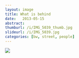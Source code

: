 ```yaml
---
layout: image
title: What is behind
date:   2013-05-15
abstract: 
thumburl: /i/IMG_5039_thumb.jpg
slideurl: /i/IMG_5039.jpg
categories: [bw, street, people]
---
```

![]({{site.url}}/i/IMG_5039.jpg)

